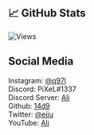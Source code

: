 ## &#x1f4c8; GitHub Stats

![Views](https://gpvc.arturio.dev/14d9) 

## Social Media

Instagram: [@q97l](https://instagram.com/q97l)
<br>
Discord: PiXeL#1337
<br>
Discord Server: [Ali](https://discord.gg/ali)
<br>
Github: [14d9](https://github.com/14d9)
<br>
Twitter: [@ejju](https://twitter.com/ejju)
<br>
YouTube: [Ali](https://youtube.com/channel/UC63mgG7qoa8K3qnz7Geayvw)
